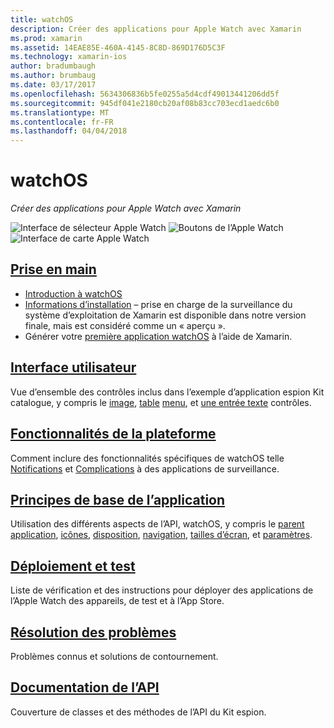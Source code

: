 ```yaml
---
title: watchOS
description: Créer des applications pour Apple Watch avec Xamarin
ms.prod: xamarin
ms.assetid: 14EAE85E-460A-4145-8C8D-869D176D5C3F
ms.technology: xamarin-ios
author: bradumbaugh
ms.author: brumbaug
ms.date: 03/17/2017
ms.openlocfilehash: 5634306836b5fe0255a5d4cdf49013441206dd5f
ms.sourcegitcommit: 945df041e2180cb20af08b83cc703ecd1aedc6b0
ms.translationtype: MT
ms.contentlocale: fr-FR
ms.lasthandoff: 04/04/2018
---
```

# <a name="watchos"></a>watchOS

_Créer des applications pour Apple Watch avec Xamarin_

![Interface de sélecteur Apple Watch](images/watch1.png) ![Boutons de l’Apple Watch](images/watch2.png) ![Interface de carte Apple Watch](images/watch3.png)

<!-- watch images courtesy of http://infinitapps.com/bezel/ -->

##  <a name="getting-startedioswatchosget-startedindexmd"></a>[Prise en main](~/ios/watchos/get-started/index.md)

* [Introduction à watchOS](~/ios/watchos/get-started/intro-to-watchos.md)
* [Informations d’installation](~/ios/watchos/get-started/installation.md) – prise en charge de la surveillance du système d’exploitation de Xamarin est disponible dans notre version finale, mais est considéré comme un « aperçu ».
* Générer votre [première application watchOS](~/ios/watchos/get-started/hello-watch.md) à l’aide de Xamarin.

##  <a name="user-interfaceioswatchosuser-interfaceindexmd"></a>[Interface utilisateur](~/ios/watchos/user-interface/index.md)

Vue d’ensemble des contrôles inclus dans l’exemple d’application espion Kit catalogue, y compris le [image](~/ios/watchos/user-interface/image.md), [table](~/ios/watchos/user-interface/menu.md) [menu](~/ios/watchos/user-interface/menu.md), et [une entrée texte](~/ios/watchos/user-interface/text-input.md) contrôles.

## <a name="platform-featuresplatformindexmd"></a>[Fonctionnalités de la plateforme](platform/index.md)

Comment inclure des fonctionnalités spécifiques de watchOS telle [Notifications](~/ios/watchos/platform/notifications.md) et [Complications](~/ios/watchos/platform/complications.md) à des applications de surveillance.

##  <a name="app-fundamentalsioswatchosapp-fundamentalsindexmd"></a>[Principes de base de l’application](~/ios/watchos/app-fundamentals/index.md)

Utilisation des différents aspects de l’API, watchOS, y compris le [parent application](~/ios/watchos/app-fundamentals/parent-app.md), [icônes](~/ios/watchos/app-fundamentals/icons.md), [disposition](~/ios/watchos/app-fundamentals/layout.md), [navigation](~/ios/watchos/app-fundamentals/navigation.md), [tailles d’écran](~/ios/watchos/app-fundamentals/screen-sizes.md), et [paramètres](~/ios/watchos/app-fundamentals/settings.md).

##  <a name="deployment-and-testingioswatchosdeploy-testindexmd"></a>[Déploiement et test](~/ios/watchos/deploy-test/index.md)

Liste de vérification et des instructions pour déployer des applications de l’Apple Watch des appareils, de test et à l’App Store.

##  <a name="troubleshootingioswatchostroubleshootingmd"></a>[Résolution des problèmes](~/ios/watchos/troubleshooting.md)

Problèmes connus et solutions de contournement.

##  <a name="api-documentationhttpsdeveloperxamarincomapinamespacewatchkit"></a>[Documentation de l’API](https://developer.xamarin.com/api/namespace/WatchKit/)

Couverture de classes et des méthodes de l’API du Kit espion.

